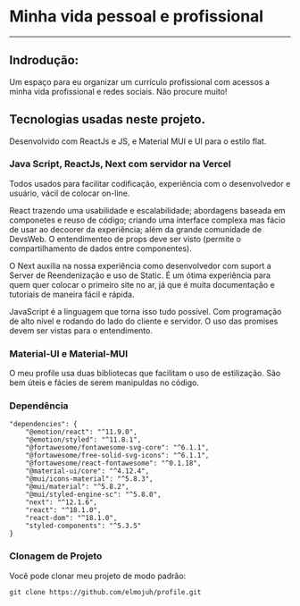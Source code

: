 # Minha vida pessoal e profissional
-----
## Indrodução:

Um espaço para eu organizar um currículo profissional com acessos a minha vida profissional e redes sociais. Não procure muito!

## Tecnologias usadas neste projeto.

Desenvolvido com ReactJs e JS, e Material MUI e UI para o estilo flat.

### Java Script, ReactJs, Next com servidor na Vercel
Todos usados para facilitar codificação, experiência com o desenvolvedor e usuário, vácil de colocar on-line. 

React trazendo uma usabilidade e escalabilidade; abordagens baseada em componetes e reuso de código; criando uma interface complexa mas fácio de usar ao decoorer da experiência; além da grande comunidade de DevsWeb. O entendimenteo de props deve ser visto (permite o compartilhamento de dados entre componentes).

O Next auxilia na nossa experiência como desenvolvedor com suport a Server de Reendenização e uso de Static. É um ótima experiência para quem quer colocar o primeiro site no ar, já que é muita documentação e tutoriais de maneira fácil e rápida.

JavaScript é a linguagem que torna isso tudo possível. Com programação de alto nível e rodando do lado do cliente e servidor. O uso das promises devem ser vistas para o entendimento.


### Material-UI e Material-MUI

O meu profile usa duas bibliotecas que facilitam o uso de estilização. São bem úteis e fácies de serem manipuldas no código.

### Dependência


    "dependencies": {
        "@emotion/react": "^11.9.0",
        "@emotion/styled": "^11.8.1",
        "@fortawesome/fontawesome-svg-core": "^6.1.1",
        "@fortawesome/free-solid-svg-icons": "^6.1.1",
        "@fortawesome/react-fontawesome": "^0.1.18",
        "@material-ui/core": "^4.12.4",
        "@mui/icons-material": "^5.8.3",
        "@mui/material": "^5.8.2",
        "@mui/styled-engine-sc": "^5.8.0",
        "next": "^12.1.6",
        "react": "^18.1.0",
        "react-dom": "^18.1.0",
        "styled-components": "^5.3.5"
    }


### Clonagem de Projeto

Você pode clonar meu projeto de modo padrão:

    git clone https://github.com/elmojuh/profile.git

